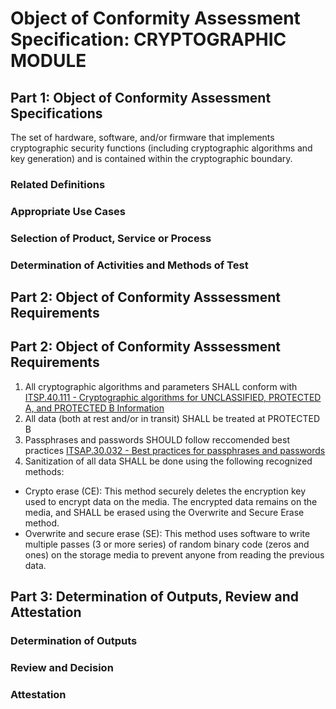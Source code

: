 # Object of Conformity Assessment Specification: CRYPTOGRAPHIC MODULE

## Part 1: Object of Conformity Assessment Specifications

The set of hardware, software, and/or firmware that implements cryptographic security functions (including cryptographic algorithms and key generation) and is contained within the cryptographic boundary.

### Related Definitions

### Appropriate Use Cases

### Selection of Product, Service or Process

### Determination of Activities and Methods of Test

## Part 2: Object of Conformity Asssessment Requirements

## Part 2: Object of Conformity Asssessment Requirements

1. All cryptographic algorithms and parameters SHALL conform with [ ITSP.40.111 - Cryptographic algorithms for UNCLASSIFIED, PROTECTED A, and PROTECTED B Information ](https://cyber.gc.ca/en/guidance/cryptographic-algorithms-unclassified-protected-protected-b-information-itsp40111)
2. All data (both at rest and/or in transit) SHALL be treated at PROTECTED B
3. Passphrases and passwords SHOULD follow reccomended best practices [ITSAP.30.032 - Best practices for passphrases and passwords](https://cyber.gc.ca/en/guidance/best-practices-passphrases-and-passwords-itsap30032)
4. Sanitization of all data SHALL be done using the following recognized methods:
  * Crypto erase (CE): This method securely deletes the encryption key used to encrypt data on the media. The encrypted data remains on the media, and SHALL be erased using the Overwrite and Secure Erase method.
  * Overwrite and secure erase (SE): This method uses software to write multiple passes (3 or more series) of random binary code (zeros and ones) on the storage media to prevent anyone from reading the previous data.

## Part 3: Determination of Outputs, Review and Attestation

### Determination of Outputs

### Review and Decision

### Attestation
